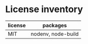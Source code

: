 # License inventory

| license | packages           |
| ------- | ------------------ |
| MIT     | nodenv, node-build |
